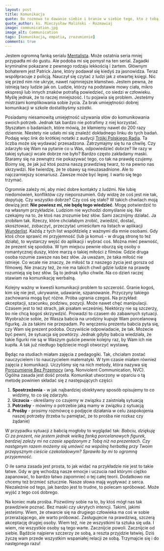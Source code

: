 ```yaml
---
layout: post
title: Komunikacja
quote: Bo rozmowa to dawanie siebie i branie w siebie tego, kto z tobą rozmawia.
quote_author: ks. Mieczysław Maliński - Rozmawiaj
image: communication.jpg
image_alt: Communication
tags: [komunikacja, empatia, zrozumienie]
comments: true
---
```


Jestem ogromną fanką serialu [Mentalista](http://www.filmweb.pl/serial/Mentalista-2008-477417). Może ostatnia seria mniej przypadła mi do gustu. Ale podoba mi się pomysł na ten serial. Zagadki kryminalne pokazane z pewnego rodzaju lekkością i żartem. Głównym bohaterem jest Patrick Jane, który podawał się kiedyś za jasnowidza. Teraz współpracuje z policją. Nauczył się czytać z ludzi jak z otwartej księgi. Nic się przed nim nie ukryje, nawet najmniejsze kłamstwo. Jestem pewna, że istnieją tacy ludzie jak on. Ludzie, którzy na podstawie mowy ciała, mikro ekspresji lub innych znaków potrafią powiedzieć, co siedzi w człowieku. Myślę jednak, że to raczej mniejszość. I tu pojawia się problem. Jesteśmy mistrzami komplikowania sobie życia. Za brak umiejętności dobrej komunikacji w szkole dostalibyśmy szóstki.

Posiadamy niesamowitą umiejętność używania słów do komunikowania swoich potrzeb. Jednak tak bardzo nie potrafimy z niej korzystać. Słyszałam o badaniach, które mówią, że kłamiemy nawet do 200 razy dziennie. Niestety nie udało mi się znaleźć dokładnego linku do tych badań. Podaję więc link do krótkiej notatki z audycji [Trójki Polskiego Radia](http://www.polskieradio.pl/9/2969/Artykul/1060197,Ile-razy-dziennie-klamiemy-Naukowcy-to-zbadali). Ta liczba może się wydawać przesadzona. Zatrzymajmy się tu na chwilę. Czy zdarzyło się Wam na pytanie co u Was, odpowiedzieć dobrze? Ile razy w takiej sytuacji wcale dobrze nie było? Bardzo często zakładamy maski. Staramy się na zewnątrz nie pokazywać tego, co tak na prawdę czujemy. Boimy się, że jak już ktoś pozna naszą prawdziwą twarz, to na pewno nas skrzywdzi. Nie twierdzę, że te obawy są nieuzasadnione. Ale to najczarniejszy scenariusz. Zawsze może być lepiej. I warto się tego trzymać.

Ogromnie zależy mi, aby mieć dobre kontakty z ludźmi. Nie lubię niedomówień, konfliktów czy nieporozumień. Gdy widzę że coś jest nie tak, dopytuję. Czy wszystko dobrze? Czy coś się stało? W takich chwilach moją dewizą jest: **Nie powiesz mi, nie będę tego wiedzieć**. Mogę potwierdzić to na własnym przykładzie. Ludziom nie wychodzi domyślanie się. Nie czekajmy na to, że ktoś nas zrozumie bez słów. Sami zacznijmy działać. Ja zrobiłam tak. Rzeczy, które chciałabym zrobić, zwiedzić, dostać, skosztować, zobaczyć, przeczytać umieściłam na listach w aplikacji [Wunderlist](https://itunes.apple.com/us/app/wunderlist-to-do-list-tasks/id406644151?mt=8). Każdą z tych list współdzielę z ważnymi dla mnie osobami. Gdy ktoś chce sprawić mi przyjemność (lub ja komuś - w drugą stronę to też działa), to wystarczy wejść do aplikacji i wybrać coś. Można mieć pewność, że prezent się spodoba. W tym miejscu pewnie oburzą się osoby o romantycznej duszy, które marzą o takiej miłości z filmów. Gdzie druga osoba rozumie zawsze nas bez słów. Ja uważam, że taka miłość nie istnieje. Co wcale nie znaczy, że miłość ta z naszego życia jest gorsza od filmowej. Nie znaczy też, że nie ma takich chwil gdzie ludzie na prawdę rozumieją się bez słów. Są to jednak tylko chwile. Na co dzień raczej stawiam na komunikację werbalną.

Kolejny ważny w kwestii komunikacji problem to szczerość. Granie kogoś, kim się nie jest, ukrywanie, udawanie, szpanowanie. Przyczyny takiego zachowania mogą być różne. Próba ugrania czegoś. Na przykład: akceptacji, szacunku, podziwu, pozycji. Może nawet chęć manipulacji. Czasem jest to też strach, jak pisałam wcześniej. Niektórzy nie są szczerzy, bo nie chcą kogoś skrzywdzić. Prowadzi to czasem do zabawnych sytuacji. Wyobraźcie sobie, że Wasza babcia na urodziny kupuje Wam porcelanową figurkę. Ja za takimi nie przepadam. Po wręczeniu prezentu babcia pyta się, czy Wam się prezent podoba. Oczywiście odpowiadacie, że tak. Możecie być pewni, że sytuacja się powtórzy. Jednak gdyby babcia wiedziała, że takie figurki nie są w Waszym guście pewnie kolejny raz, by Wam ich nie kupiła. A tak już niedługo będziecie mogli otworzyć wystawę.

Będąc na studiach miałam zajęcia z pedagogiki. Tak, chciałam zostać nauczycielem i to nauczycielem matematyki. W tym czasie miałam również zajęcia z komunikacji. Uczyliśmy się na nich metody, która nazywa się [Porozumienie Bez Przemocy](https://pl.wikipedia.org/wiki/Porozumienie_Bez_Przemocy) (ang. Nonviolent Communication, NVC). Ogólna zasada jest dość prosta. Komunikat utworzony w oparciu o tą metodę powinien składać się z następujących części:

1. **Spostrzeżenia** - w jak najbardziej obiektywny sposób opisujemy to co widzimy, to co się zdarzyło.
2. **Uczucia** - określamy co czujemy w związku z zaistniałą sytuacją
3. **Potrzeby** - mówimy o potrzebie jaką mamy w związku z sytuacją
4. **Prośby** - prosimy rozmówcę o podjęcie działania w celu zaspokojenia naszej potrzeby (trzeba tu pamiętać, że to prośba nie rozkaz czy żądanie)

W przypadku sytuacji z babcią mogłoby to wyglądać tak: *Babciu, dziękuję Ci za prezent, nie jestem jednak wielką fanką porcelanowych figurek, bardziej zależy mi na czasie spędzonym z Tobą niż na prezentach. Czy następnym razem możemy się umówić na wspólną herbatkę przy Twoim przepysznym cieście czekoladowym? Sprawiło by mi to ogromną przyjemność.*

O ile sama zasada jest prosta, to jak widać na przykładzie nie jest to takie łatwe. Gdy w grę wchodzą nasze emocje i uczucia nad którymi ciężko zapanować, to bardzo łatwo zapomnieć o tej całej teorii. Dodatkowo nie chcemy też brzmieć sztucznie. Nasze słowa mają wypływać z serca. Niezależnie od tego, jak bardzo jest to trudne, to polecam spróbować. Może wyjść z tego coś dobrego.

Na koniec mała prośba. Pozwólmy sobie na to, by ktoś mógł nas tak prawdziwie poznać. Bez maski czy ukrytych intencji. Takimi, jakimi jesteśmy. Wiem, że otwarcie się na drugiego człowieka ma coś w sobie przerażającego, ale warto próbować. Zasługujecie na prawdziwą, szczerą akceptację drugiej osoby. Wiem też, nie ze wszystkimi ta sztuka się uda. I wiem, nie wszystkie osoby są tego warte. Zacznijcie powoli. Zacznijcie od siebie. Bądźcie najpierw szczerzy ze sobą, a reszta przyjdzie łatwiej. Dziś życzę wam przede wszystkim wspaniałej relacji ze sobą. Trzymajcie się i do następnego razu!
